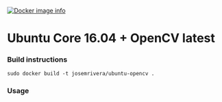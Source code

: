 [![Docker image info](https://images.microbadger.com/badges/image/josemrivera/ubuntu-opencv.svg)](https://microbadger.com/images/josemrivera/ubuntu-opencv "")

# Ubuntu Core 16.04 + OpenCV latest 

### Build instructions


```
sudo docker build -t josemrivera/ubuntu-opencv .
```

### Usage
